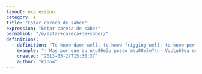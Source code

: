 ```yaml
---
layout: expression
category: e
title: "Estar careca de saber"
expression: "Estar careca de saber"
permalink: "/e/estar+careca+de+saber/"
definitions:
  - definition: "To know damn well, to know frigging well, to know perfectly well."
    example: "- Mas por que eu n\u00e3o posso m\u00e3e?\n- Voc\u00ea est\u00e1 careca de saber que n\u00e3o pode pular do telhado Pedrinho!"
    created: "2013-05-27T15:30:37"
    author: "kinow"
---
```

